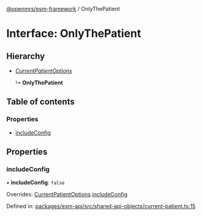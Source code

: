 [@openmrs/esm-framework](../API.md) / OnlyThePatient

# Interface: OnlyThePatient

## Hierarchy

* [*CurrentPatientOptions*](currentpatientoptions.md)

  ↳ **OnlyThePatient**

## Table of contents

### Properties

- [includeConfig](onlythepatient.md#includeconfig)

## Properties

### includeConfig

• **includeConfig**: ``false``

Overrides: [CurrentPatientOptions](currentpatientoptions.md).[includeConfig](currentpatientoptions.md#includeconfig)

Defined in: [packages/esm-api/src/shared-api-objects/current-patient.ts:15](https://github.com/openmrs/openmrs-esm-core/blob/master/packages/esm-api/src/shared-api-objects/current-patient.ts#L15)
